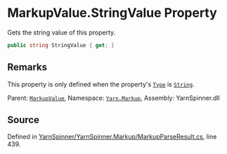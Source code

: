 # MarkupValue.StringValue Property
Gets the string value of this property.

```csharp
public string StringValue { get; }
```
## Remarks

This property is only defined when the property's [`Type`](/api/csharp/yarn.markup/markupvalue.type.md) is [`String`](/api/csharp/yarn.markup/markupvaluetype.string.md).




<div class="class-metadata">

Parent: [`MarkupValue`](/api/csharp/yarn.markup/markupvalue.md), Namespace: [`Yarn.Markup`](/api/csharp/yarn.markup/README.md), Assembly: YarnSpinner.dll
</div>

## Source
Defined in [YarnSpinner/YarnSpinner.Markup/MarkupParseResult.cs](https://github.com/YarnSpinnerTool/YarnSpinner//blob/develop/YarnSpinner/YarnSpinner.Markup/MarkupParseResult.cs#L439), line 439.
